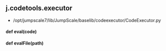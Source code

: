 ## j.codetools.executor

- /opt/jumpscale7/lib/JumpScale/baselib/codeexecutor/CodeExecutor.py

#### def eval(code) 

    

#### def evalFile(path) 

    

